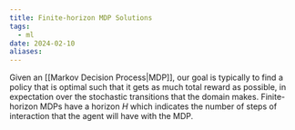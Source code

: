 ```yaml
---
title: Finite-horizon MDP Solutions
tags:
  - ml
date: 2024-02-10
aliases:
---
```

Given an [[Markov Decision Process|MDP]], our goal is typically to find a policy that is optimal such that it gets as much total reward as possible, in expectation over the stochastic transitions that the domain makes. Finite-horizon MDPs have a horizon $H$ which indicates the number of steps of interaction that the agent will have with the MDP.